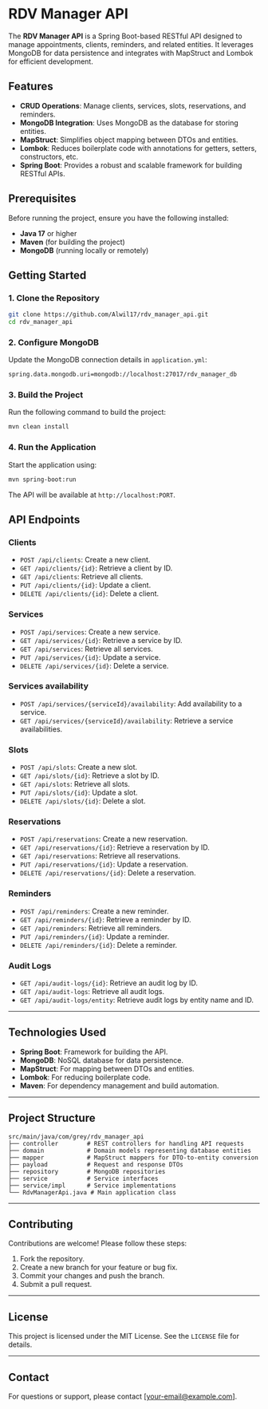 # RDV Manager API

The **RDV Manager API** is a Spring Boot-based RESTful API designed to manage appointments, clients, reminders, and related entities. It leverages MongoDB for data persistence and integrates with MapStruct and Lombok for efficient development.

## Features

- **CRUD Operations**: Manage clients, services, slots, reservations, and reminders.
- **MongoDB Integration**: Uses MongoDB as the database for storing entities.
- **MapStruct**: Simplifies object mapping between DTOs and entities.
- **Lombok**: Reduces boilerplate code with annotations for getters, setters, constructors, etc.
- **Spring Boot**: Provides a robust and scalable framework for building RESTful APIs.

## Prerequisites

Before running the project, ensure you have the following installed:

- **Java 17** or higher
- **Maven** (for building the project)
- **MongoDB** (running locally or remotely)

## Getting Started

### 1. Clone the Repository
```bash
git clone https://github.com/Alwil17/rdv_manager_api.git
cd rdv_manager_api
```

### 2. Configure MongoDB
Update the MongoDB connection details in `application.yml`:
```bash
spring.data.mongodb.uri=mongodb://localhost:27017/rdv_manager_db
```

### 3. Build the Project
Run the following command to build the project:
```bash
mvn clean install
```

### 4. Run the Application
Start the application using:
```bash
mvn spring-boot:run
```
The API will be available at `http://localhost:PORT`.

## API Endpoints

### Clients
- `POST /api/clients`: Create a new client.
- `GET /api/clients/{id}`: Retrieve a client by ID.
- `GET /api/clients`: Retrieve all clients.
- `PUT /api/clients/{id}`: Update a client.
- `DELETE /api/clients/{id}`: Delete a client.

### Services
- `POST /api/services`: Create a new service.
- `GET /api/services/{id}`: Retrieve a service by ID.
- `GET /api/services`: Retrieve all services.
- `PUT /api/services/{id}`: Update a service.
- `DELETE /api/services/{id}`: Delete a service.

### Services availability
- `POST /api/services/{serviceId}/availability`: Add availability to a service.
- `GET /api/services/{serviceId}/availability`: Retrieve a service availabilities.

### Slots
- `POST /api/slots`: Create a new slot.
- `GET /api/slots/{id}`: Retrieve a slot by ID.
- `GET /api/slots`: Retrieve all slots.
- `PUT /api/slots/{id}`: Update a slot.
- `DELETE /api/slots/{id}`: Delete a slot.

### Reservations
- `POST /api/reservations`: Create a new reservation.
- `GET /api/reservations/{id}`: Retrieve a reservation by ID.
- `GET /api/reservations`: Retrieve all reservations.
- `PUT /api/reservations/{id}`: Update a reservation.
- `DELETE /api/reservations/{id}`: Delete a reservation.

### Reminders
- `POST /api/reminders`: Create a new reminder.
- `GET /api/reminders/{id}`: Retrieve a reminder by ID.
- `GET /api/reminders`: Retrieve all reminders.
- `PUT /api/reminders/{id}`: Update a reminder.
- `DELETE /api/reminders/{id}`: Delete a reminder.

### Audit Logs
- `GET /api/audit-logs/{id}`: Retrieve an audit log by ID.
- `GET /api/audit-logs`: Retrieve all audit logs.
- `GET /api/audit-logs/entity`: Retrieve audit logs by entity name and ID.

---

## Technologies Used

- **Spring Boot**: Framework for building the API.
- **MongoDB**: NoSQL database for data persistence.
- **MapStruct**: For mapping between DTOs and entities.
- **Lombok**: For reducing boilerplate code.
- **Maven**: For dependency management and build automation.

---

## Project Structure

```
src/main/java/com/grey/rdv_manager_api
├── controller        # REST controllers for handling API requests
├── domain            # Domain models representing database entities
├── mapper            # MapStruct mappers for DTO-to-entity conversion
├── payload           # Request and response DTOs
├── repository        # MongoDB repositories
├── service           # Service interfaces
├── service/impl      # Service implementations
└── RdvManagerApi.java # Main application class
```

---

## Contributing

Contributions are welcome! Please follow these steps:

1. Fork the repository.
2. Create a new branch for your feature or bug fix.
3. Commit your changes and push the branch.
4. Submit a pull request.

---

## License

This project is licensed under the MIT License. See the `LICENSE` file for details.

---

## Contact

For questions or support, please contact [your-email@example.com].

